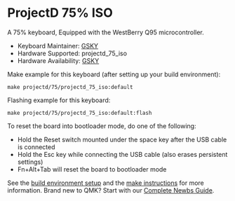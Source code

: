 # ProjectD 75% ISO 

A 75% keyboard, Equipped with the WestBerry Q95 microcontroller.

* Keyboard Maintainer: [GSKY](https://github.com/gksygithub)
* Hardware Supported: projectd_75_iso
* Hardware Availability: [GSKY](https://github.com/gskygithub/projectd_75_iso)

Make example for this keyboard (after setting up your build environment):

    make projectd/75/projectd_75_iso:default

Flashing example for this keyboard:

    make projectd/75/projectd_75_iso:default:flash

To reset the board into bootloader mode, do one of the following:

* Hold the Reset switch mounted under the space key after the USB cable is connected
* Hold the Esc key while connecting the USB cable (also erases persistent settings)
* Fn+Alt+Tab will reset the board to bootloader mode

See the [build environment setup](https://docs.qmk.fm/#/getting_started_build_tools) and the [make instructions](https://docs.qmk.fm/#/getting_started_make_guide) for more information. Brand new to QMK? Start with our [Complete Newbs Guide](https://docs.qmk.fm/#/newbs).


